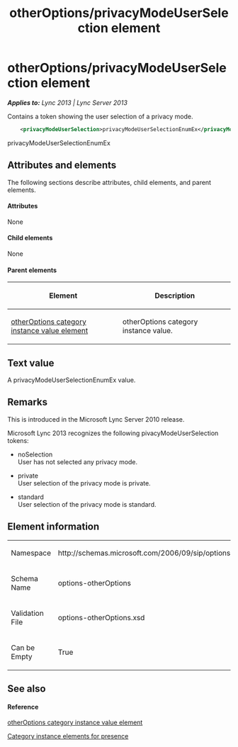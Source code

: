 ﻿---
title: otherOptions/privacyModeUserSelection element
TOCTitle: otherOptions/privacyModeUserSelection element
ms:assetid: f84dbfdb-ea55-46c7-b939-f3a1b01f793a
ms:mtpsurl: https://msdn.microsoft.com/en-us/library/Dn454770(v=office.15)
ms:contentKeyID: 57093657
ms.date: 07/24/2014
mtps_version: v=office.15
dev_langs:
- xml
---

# otherOptions/privacyModeUserSelection element


_**Applies to:** Lync 2013 | Lync Server 2013_

Contains a token showing the user selection of a privacy mode.

``` xml
    <privacyModeUserSelection>privacyModeUserSelectionEnumEx</privacyModeUserSelection>
```

privacyModeUserSelectionEnumEx

## Attributes and elements

The following sections describe attributes, child elements, and parent elements.

#### Attributes

None

#### Child elements

None

#### Parent elements

<table>
<colgroup>
<col style="width: 50%" />
<col style="width: 50%" />
</colgroup>
<thead>
<tr class="header">
<th><p>Element</p></th>
<th><p>Description</p></th>
</tr>
</thead>
<tbody>
<tr class="odd">
<td><p><a href="otheroptions-category-instance-value-element.md">otherOptions category instance value element</a></p></td>
<td><p>otherOptions category instance value.</p></td>
</tr>
</tbody>
</table>


## Text value

A privacyModeUserSelectionEnumEx value.

## Remarks

This is introduced in the Microsoft Lync Server 2010 release.

Microsoft Lync 2013 recognizes the following pivacyModeUserSelection tokens:

  - noSelection  
    User has not selected any privacy mode.

  - private  
    User selection of the privacy mode is private.

  - standard  
    User selection of the privacy mode is standard.

## Element information

<table>
<colgroup>
<col style="width: 50%" />
<col style="width: 50%" />
</colgroup>
<tbody>
<tr class="odd">
<td><p>Namespace</p></td>
<td><p>http://schemas.microsoft.com/2006/09/sip/options/otherOptions</p></td>
</tr>
<tr class="even">
<td><p>Schema Name</p></td>
<td><p>options-otherOptions</p></td>
</tr>
<tr class="odd">
<td><p>Validation File</p></td>
<td><p>options-otherOptions.xsd</p></td>
</tr>
<tr class="even">
<td><p>Can be Empty</p></td>
<td><p>True</p></td>
</tr>
</tbody>
</table>


## See also

#### Reference

[otherOptions category instance value element](otheroptions-category-instance-value-element.md)

[Category instance elements for presence](category-instance-elements-for-presence.md)

